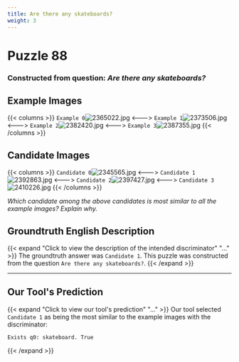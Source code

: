 ```yaml
---
title: Are there any skateboards?
weight: 3
---
```


# Puzzle 88
### Constructed from question: _Are there any skateboards?_


## Example Images
{{< columns >}}
`Example 0`![2365022.jpg](/gqa_images/2365022.jpg)
<--->
`Example 1`![2373506.jpg](/gqa_images/2373506.jpg)
<--->
`Example 2`![2382420.jpg](/gqa_images/2382420.jpg)
<--->
`Example 3`![2387355.jpg](/gqa_images/2387355.jpg)
{{< /columns >}}

## Candidate Images
{{< columns >}}
`Candidate 0`![2345565.jpg](/gqa_images/2345565.jpg)
<--->
`Candidate 1`![2392863.jpg](/gqa_images/2392863.jpg)
<--->
`Candidate 2`![2397427.jpg](/gqa_images/2397427.jpg)
<--->
`Candidate 3`![2410226.jpg](/gqa_images/2410226.jpg)
{{< /columns >}}

*Which candidate among the above candidates is most similar to all the example images? Explain why.*

## Groundtruth English Description

{{< expand "Click to view the description of the intended discriminator" "..." >}}
The groundtruth answer was `Candidate 1`. This puzzle was constructed from the question `Are there any skateboards?`.
{{< /expand >}}

---

## Our Tool's Prediction

{{< expand "Click to view our tool's prediction" "..." >}}
Our tool selected `Candidate 1` as being the most similar to the example images with the discriminator:
```plaintext
Exists q0: skateboard. True
```
{{< /expand >}}
